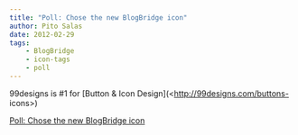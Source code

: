 ```yaml
---
title: "Poll: Chose the new BlogBridge icon"
author: Pito Salas
date: 2012-02-29
tags:
    - BlogBridge
    - icon-tags
    - poll
---
```




99designs is #1 for [Button & Icon Design](<http://99designs.com/buttons-
icons>)


[Poll: Chose the new BlogBridge icon](None)
